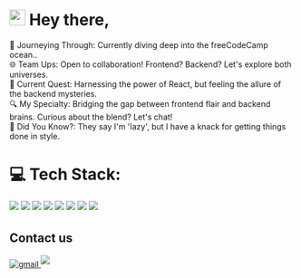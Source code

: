 # <img src="https://media.giphy.com/media/hvRJCLFzcasrR4ia7z/giphy.gif" width="28"> Hey there,
🚀 Journeying Through: Currently diving deep into the freeCodeCamp ocean..<br>🌐 Team Ups: Open to collaboration! Frontend? Backend? Let's explore both universes.<br>📘 Current Quest: Harnessing the power of React, but feeling the allure of the backend mysteries.<br>🔍 My Specialty: Bridging the gap between frontend flair and backend brains. Curious about the blend? Let's chat!<br>🌟 Did You Know?: They say I'm 'lazy', but I have a knack for getting things done in style.



# 💻 Tech Stack:
<span>
<img src=https://img.shields.io/badge/html5-%23E34F26.svg?style=for-the-badge&logo=html5&logoColor=white style="margin-bottom: 5px;" />
<img src=https://img.shields.io/badge/javascript-%23323330.svg?style=for-the-badge&logo=javascript&logoColor=%23F7DF1E style="margin-bottom: 5px;" />
<img src=https://img.shields.io/badge/bootstrap-%23563D7C.svg?style=for-the-badge&logo=bootstrap&logoColor=white style="margin-bottom: 5px;" />
<img src=https://img.shields.io/badge/SASS-hotpink.svg?style=for-the-badge&logo=SASS&logoColor=white style="margin-bottom: 5px;" />
<img src=https://img.shields.io/badge/css3-%231572B6.svg?style=for-the-badge&logo=css3&logoColor=white style="margin-bottom: 5px;" />
<img src=https://img.shields.io/badge/c-%2300599C.svg?style=for-the-badge&logo=c&logoColor=white style="margin-bottom: 5px;" />
<img src=https://img.shields.io/badge/c++-%2300599C.svg?style=for-the-badge&logo=c%2B%2B&logoColor=white style="margin-bottom: 5px;" />
<img src=https://img.shields.io/badge/mysql-4479A1.svg?style=for-the-badge&logo=mysql&logoColor=white style="margin-bottom: 5px;" />


  
</span>




## Contact us

<span>
<a href="mailto:facundo.alvarezz.f@gmail.com" target="_blank">
<img src=https://img.shields.io/badge/gmail-%2300acee.svg?color=EA4335&style=for-the-badge&logo=gmail&logoColor=white alt=gmail style="margin-bottom: 5px;" />
<a href=https://www.linkedin.com/in/facundo-alvarez-3b381a170/ target="_blank">
<img src=https://img.shields.io/badge/linkedin-%230077B5.svg?style=for-the-badge&logo=linkedin&logoColor=white style="margin-bottom: 5px;" />
</span>

